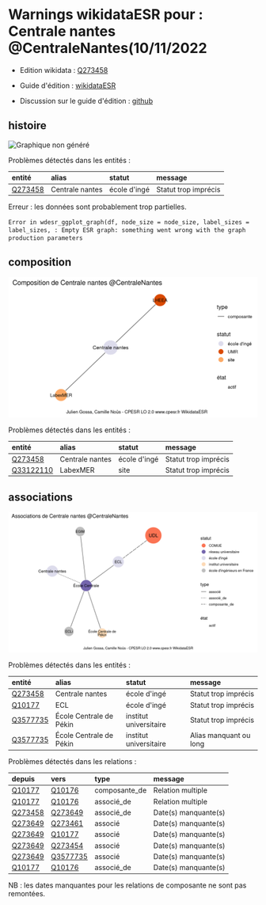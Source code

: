 Warnings wikidataESR pour : Centrale nantes @CentraleNantes(10/11/2022
================

- Edition wikidata : [Q273458](https://www.wikidata.org/wiki/Q273458)
- Guide d'édition : [wikidataESR](https://github.com/cpesr/wikidataESR/)

- Discussion sur le guide d'édition : [github](https://github.com/cpesr/wikidataESR/issues)



## histoire 

![Graphique non généré](Q273458-histoire.png) 

Problèmes détectés dans les entités :

|entité                                           |alias           |statut       |message              |
|:------------------------------------------------|:---------------|:------------|:--------------------|
|[Q273458](https://www.wikidata.org/wiki/Q273458) |Centrale nantes |école d'ingé |Statut trop imprécis |

 


Erreur : les données sont probablement trop partielles.
```
Error in wdesr_ggplot_graph(df, node_size = node_size, label_sizes = label_sizes, : Empty ESR graph: something went wrong with the graph production parameters

``` 



## composition 

![Graphique non généré](Q273458-composition.png) 

Problèmes détectés dans les entités :

|entité                                               |alias           |statut       |message              |
|:----------------------------------------------------|:---------------|:------------|:--------------------|
|[Q273458](https://www.wikidata.org/wiki/Q273458)     |Centrale nantes |école d'ingé |Statut trop imprécis |
|[Q33122110](https://www.wikidata.org/wiki/Q33122110) |LabexMER        |site         |Statut trop imprécis |

 



## associations 

![Graphique non généré](Q273458-associations.png) 

Problèmes détectés dans les entités :

|entité                                             |alias                   |statut                 |message                |
|:--------------------------------------------------|:-----------------------|:----------------------|:----------------------|
|[Q273458](https://www.wikidata.org/wiki/Q273458)   |Centrale nantes         |école d'ingé           |Statut trop imprécis   |
|[Q10177](https://www.wikidata.org/wiki/Q10177)     |ECL                     |école d'ingé           |Statut trop imprécis   |
|[Q3577735](https://www.wikidata.org/wiki/Q3577735) |École Centrale de Pékin |institut universitaire |Statut trop imprécis   |
|[Q3577735](https://www.wikidata.org/wiki/Q3577735) |École Centrale de Pékin |institut universitaire |Alias manquant ou long |

Problèmes détectés dans les relations :

|depuis                                           |vers                                               |type          |message              |
|:------------------------------------------------|:--------------------------------------------------|:-------------|:--------------------|
|[Q10177](https://www.wikidata.org/wiki/Q10177)   |[Q10176](https://www.wikidata.org/wiki/Q10176)     |composante_de |Relation multiple    |
|[Q10177](https://www.wikidata.org/wiki/Q10177)   |[Q10176](https://www.wikidata.org/wiki/Q10176)     |associé_de    |Relation multiple    |
|[Q273458](https://www.wikidata.org/wiki/Q273458) |[Q273649](https://www.wikidata.org/wiki/Q273649)   |associé_de    |Date(s) manquante(s) |
|[Q273649](https://www.wikidata.org/wiki/Q273649) |[Q273461](https://www.wikidata.org/wiki/Q273461)   |associé       |Date(s) manquante(s) |
|[Q273649](https://www.wikidata.org/wiki/Q273649) |[Q10177](https://www.wikidata.org/wiki/Q10177)     |associé       |Date(s) manquante(s) |
|[Q273649](https://www.wikidata.org/wiki/Q273649) |[Q273454](https://www.wikidata.org/wiki/Q273454)   |associé       |Date(s) manquante(s) |
|[Q273649](https://www.wikidata.org/wiki/Q273649) |[Q3577735](https://www.wikidata.org/wiki/Q3577735) |associé       |Date(s) manquante(s) |
|[Q10177](https://www.wikidata.org/wiki/Q10177)   |[Q10176](https://www.wikidata.org/wiki/Q10176)     |associé_de    |Date(s) manquante(s) |

NB : les dates manquantes pour les relations de composante ne sont pas remontées. 

